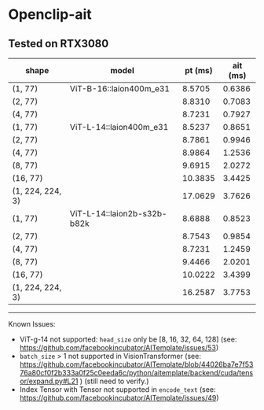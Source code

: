 # Openclip-ait
Tested on RTX3080
------------------------------------------------------------
shape     | model                      | pt (ms)  | ait (ms) 
----------|----------------------------|----------|----------
(1, 77)   |ViT-B-16::laion400m_e31     |8.5705    |0.6386
(2, 77)   |                            |8.8310    |0.7083
(4, 77)   |                            |8.7231    |0.7927
(1, 77)   |ViT-L-14::laion400m_e31     |8.5237    |0.8651
(2, 77)   |                            |8.7861    |0.9946
(4, 77)   |                            |8.9864    |1.2536
(8, 77)   |                            |9.6915    |2.0272
(16, 77)  |                            |10.3835   |3.4425
(1, 224, 224, 3)|                      |17.0629   |3.7626
(1, 77)   |ViT-L-14::laion2b-s32b-b82k |8.6888    |0.8523
(2, 77)   |                            |8.7543    |0.9854
(4, 77)   |                            |8.7231    |1.2459
(8, 77)   |                            |9.4466    |2.0201
(16, 77)  |                            |10.0222   |3.4399
(1, 224, 224, 3)|                      |16.2587   |3.7753
------------------------------------------------------------

Known Issues:
- ViT-g-14 not supported: `head_size` only be [8, 16, 32, 64, 128]
(see: https://github.com/facebookincubator/AITemplate/issues/53)
- `batch_size` > 1 not supported in VisionTransformer (see: https://github.com/facebookincubator/AITemplate/blob/44026ba7e7f5376a80cf0f2b333a0f25c0eeda6c/python/aitemplate/backend/cuda/tensor/expand.py#L21 ) (still need to verify.)
- Index Tensor with Tensor not supported in `encode_text` (see: https://github.com/facebookincubator/AITemplate/issues/49)
